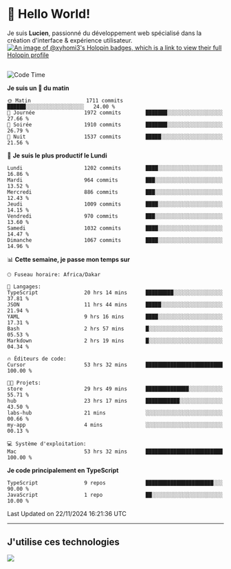 # 👋 Hello World!

Je suis **Lucien**, passionné du développement web spécialisé dans la création d'interface & expérience utilisateur.
[![An image of @xyhomi3's Holopin badges, which is a link to view their full Holopin profile](https://holopin.me/xyhomi3)](https://holopin.io/@xyhomi3)

##

<!--START_SECTION:waka-->
![Code Time](http://img.shields.io/badge/Code%20Time-2%2C587%20hrs%2055%20mins-blue)

**Je suis un 🐤 du matin** 

```text
🌞 Matin                  1711 commits        ██████░░░░░░░░░░░░░░░░░░░   24.00 % 
🌆 Journée                1972 commits        ███████░░░░░░░░░░░░░░░░░░   27.66 % 
🌃 Soirée                 1910 commits        ███████░░░░░░░░░░░░░░░░░░   26.79 % 
🌙 Nuit                   1537 commits        █████░░░░░░░░░░░░░░░░░░░░   21.56 % 
```
📅 **Je suis le plus productif le Lundi** 

```text
Lundi                    1202 commits        ████░░░░░░░░░░░░░░░░░░░░░   16.86 % 
Mardi                    964 commits         ███░░░░░░░░░░░░░░░░░░░░░░   13.52 % 
Mercredi                 886 commits         ███░░░░░░░░░░░░░░░░░░░░░░   12.43 % 
Jeudi                    1009 commits        ████░░░░░░░░░░░░░░░░░░░░░   14.15 % 
Vendredi                 970 commits         ███░░░░░░░░░░░░░░░░░░░░░░   13.60 % 
Samedi                   1032 commits        ████░░░░░░░░░░░░░░░░░░░░░   14.47 % 
Dimanche                 1067 commits        ████░░░░░░░░░░░░░░░░░░░░░   14.96 % 
```


📊 **Cette semaine, je passe mon temps sur** 

```text
🕑︎ Fuseau horaire: Africa/Dakar

💬 Langages: 
TypeScript               20 hrs 14 mins      █████████░░░░░░░░░░░░░░░░   37.81 % 
JSON                     11 hrs 44 mins      █████░░░░░░░░░░░░░░░░░░░░   21.94 % 
YAML                     9 hrs 16 mins       ████░░░░░░░░░░░░░░░░░░░░░   17.31 % 
Bash                     2 hrs 57 mins       █░░░░░░░░░░░░░░░░░░░░░░░░   05.53 % 
Markdown                 2 hrs 19 mins       █░░░░░░░░░░░░░░░░░░░░░░░░   04.34 % 

🔥 Éditeurs de code: 
Cursor                   53 hrs 32 mins      █████████████████████████   100.00 % 

🐱‍💻 Projets: 
store                    29 hrs 49 mins      ██████████████░░░░░░░░░░░   55.71 % 
hub                      23 hrs 17 mins      ███████████░░░░░░░░░░░░░░   43.50 % 
labs-hub                 21 mins             ░░░░░░░░░░░░░░░░░░░░░░░░░   00.66 % 
my-app                   4 mins              ░░░░░░░░░░░░░░░░░░░░░░░░░   00.13 % 

💻 Système d'exploitation: 
Mac                      53 hrs 32 mins      █████████████████████████   100.00 % 
```

**Je code principalement en TypeScript** 

```text
TypeScript               9 repos             ██████████████████████░░░   90.00 % 
JavaScript               1 repo              ██░░░░░░░░░░░░░░░░░░░░░░░   10.00 % 
```




 Last Updated on 22/11/2024 16:21:36 UTC
<!--END_SECTION:waka-->
---

## J'utilise ces technologies

<p align="left">
  <a href="https://skillicons.dev">
    <img src="https://skillicons.dev/icons?i=ts,js,md,scss,tailwind,react,docker,express,astro,vite,nextjs,vercel,figma,ableton" />
  </a>
</p>

